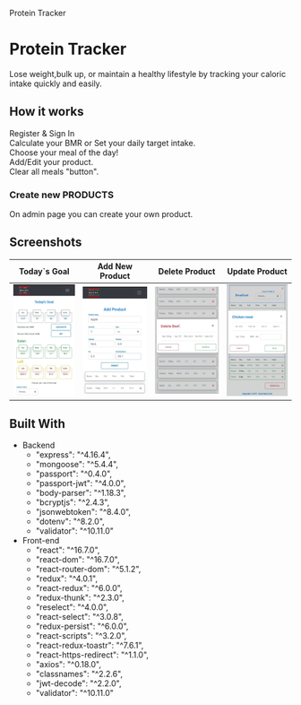 Protein Tracker
# Protein Tracker
Lose weight,bulk up, or maintain a healthy lifestyle by tracking your caloric intake quickly and easily.

## How it works
Register & Sign In  
Calculate your BMR or Set your daily target intake.  
Choose your meal of the day!  
Add/Edit your product.  
Clear all meals "button".  

### Create new PRODUCTS
On admin page you can create your own product.

## Screenshots
| Today`s Goal | Add New Product | Delete Product | Update Product |
|:----:|:----:|:----:|:-------:|
|![](image/Today.jpg) | ![](image/addProduct.jpg) | ![](image/DeleteProduct.jpg)| ![](image/UpdateProduct.jpg)

## Built With
- Backend
  - "express": "^4.16.4",
  - "mongoose": "^5.4.4",
  - "passport": "^0.4.0",
  - "passport-jwt": "^4.0.0",
  - "body-parser": "^1.18.3",
  - "bcryptjs": "^2.4.3",
  - "jsonwebtoken": "^8.4.0",
  - "dotenv": "^8.2.0",
  - "validator": "^10.11.0"
- Front-end
  - "react": "^16.7.0",
  - "react-dom": "^16.7.0",
  - "react-router-dom": "^5.1.2",
  - "redux": "^4.0.1",
  - "react-redux": "^6.0.0",
  - "redux-thunk": "^2.3.0",
  - "reselect": "^4.0.0",
  - "react-select": "^3.0.8",
  - "redux-persist": "^6.0.0",
  - "react-scripts": "^3.2.0",
  - "react-redux-toastr": "^7.6.1",
  - "react-https-redirect": "^1.1.0",
  - "axios": "^0.18.0",
  - "classnames": "^2.2.6",
  - "jwt-decode": "^2.2.0",
  - "validator": "^10.11.0"